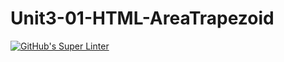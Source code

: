 # Unit3-01-HTML-AreaTrapezoid
[![GitHub's Super Linter](https://github.com/ICS20-Edward-McNamara/Unit3-01-HTML-AreaTrapezoid/GitHub's%20Super%20Linter/badge.svg)](https://github.com/ICS20-Edward-McNamara/Unit3-01-HTML-AreaTrapezoid/actions)